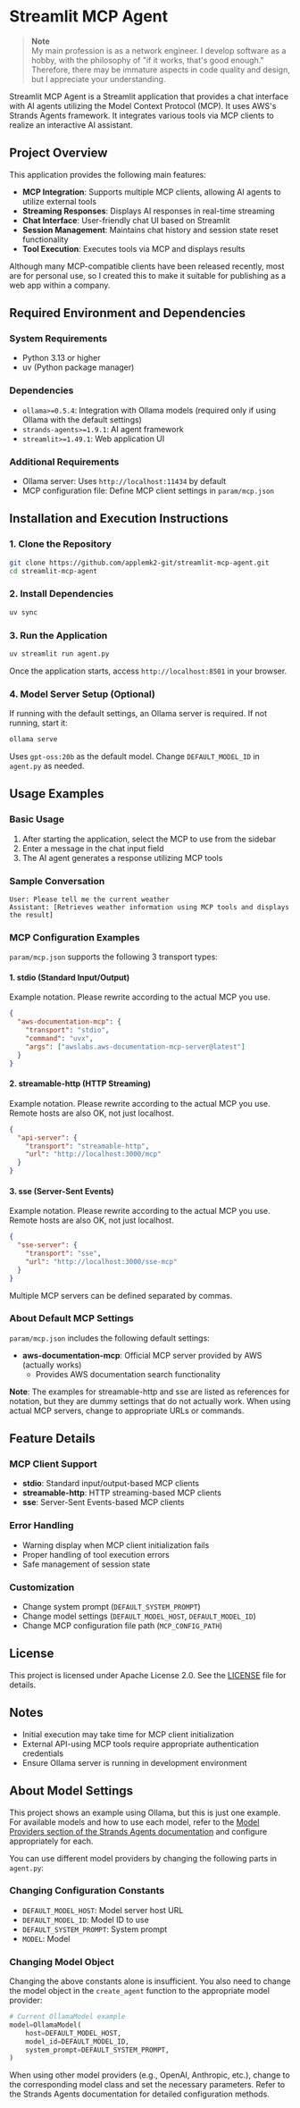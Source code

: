 # Streamlit MCP Agent

> **Note**  
> My main profession is as a network engineer. I develop software as a hobby, with the philosophy of "if it works, that's good enough."  
> Therefore, there may be immature aspects in code quality and design, but I appreciate your understanding.

Streamlit MCP Agent is a Streamlit application that provides a chat interface with AI agents utilizing the Model Context Protocol (MCP). It uses AWS's Strands Agents framework. It integrates various tools via MCP clients to realize an interactive AI assistant.

## Project Overview

This application provides the following main features:

- **MCP Integration**: Supports multiple MCP clients, allowing AI agents to utilize external tools
- **Streaming Responses**: Displays AI responses in real-time streaming
- **Chat Interface**: User-friendly chat UI based on Streamlit
- **Session Management**: Maintains chat history and session state reset functionality
- **Tool Execution**: Executes tools via MCP and displays results

Although many MCP-compatible clients have been released recently, most are for personal use, so I created this to make it suitable for publishing as a web app within a company.

## Required Environment and Dependencies

### System Requirements
- Python 3.13 or higher
- uv (Python package manager)

### Dependencies
- `ollama>=0.5.4`: Integration with Ollama models (required only if using Ollama with the default settings)
- `strands-agents>=1.9.1`: AI agent framework
- `streamlit>=1.49.1`: Web application UI

### Additional Requirements
- Ollama server: Uses `http://localhost:11434` by default
- MCP configuration file: Define MCP client settings in `param/mcp.json`

## Installation and Execution Instructions

### 1. Clone the Repository
```bash
git clone https://github.com/applemk2-git/streamlit-mcp-agent.git
cd streamlit-mcp-agent
```

### 2. Install Dependencies
```bash
uv sync
```

### 3. Run the Application
```bash
uv streamlit run agent.py
```

Once the application starts, access `http://localhost:8501` in your browser.

### 4. Model Server Setup (Optional)
If running with the default settings, an Ollama server is required. If not running, start it:
```bash
ollama serve
```

Uses `gpt-oss:20b` as the default model. Change `DEFAULT_MODEL_ID` in `agent.py` as needed.

## Usage Examples

### Basic Usage
1. After starting the application, select the MCP to use from the sidebar
2. Enter a message in the chat input field
3. The AI agent generates a response utilizing MCP tools

### Sample Conversation
```
User: Please tell me the current weather
Assistant: [Retrieves weather information using MCP tools and displays the result]
```

### MCP Configuration Examples
`param/mcp.json` supports the following 3 transport types:

#### 1. stdio (Standard Input/Output)
Example notation. Please rewrite according to the actual MCP you use.
```json
{
  "aws-documentation-mcp": {
    "transport": "stdio",
    "command": "uvx",
    "args": ["awslabs.aws-documentation-mcp-server@latest"]
  }
}
```

#### 2. streamable-http (HTTP Streaming)
Example notation. Please rewrite according to the actual MCP you use. Remote hosts are also OK, not just localhost.
```json
{
  "api-server": {
    "transport": "streamable-http",
    "url": "http://localhost:3000/mcp"
  }
}
```

#### 3. sse (Server-Sent Events)
Example notation. Please rewrite according to the actual MCP you use. Remote hosts are also OK, not just localhost.
```json
{
  "sse-server": {
    "transport": "sse",
    "url": "http://localhost:3000/sse-mcp"
  }
}
```

Multiple MCP servers can be defined separated by commas.

### About Default MCP Settings
`param/mcp.json` includes the following default settings:

- **aws-documentation-mcp**: Official MCP server provided by AWS (actually works)
  - Provides AWS documentation search functionality

**Note**: The examples for streamable-http and sse are listed as references for notation, but they are dummy settings that do not actually work. When using actual MCP servers, change to appropriate URLs or commands.

## Feature Details

### MCP Client Support
- **stdio**: Standard input/output-based MCP clients
- **streamable-http**: HTTP streaming-based MCP clients
- **sse**: Server-Sent Events-based MCP clients

### Error Handling
- Warning display when MCP client initialization fails
- Proper handling of tool execution errors
- Safe management of session state

### Customization
- Change system prompt (`DEFAULT_SYSTEM_PROMPT`)
- Change model settings (`DEFAULT_MODEL_HOST`, `DEFAULT_MODEL_ID`)
- Change MCP configuration file path (`MCP_CONFIG_PATH`)

## License

This project is licensed under Apache License 2.0. See the [LICENSE](LICENSE) file for details.

## Notes

- Initial execution may take time for MCP client initialization
- External API-using MCP tools require appropriate authentication credentials
- Ensure Ollama server is running in development environment

## About Model Settings

This project shows an example using Ollama, but this is just one example. For available models and how to use each model, refer to the [Model Providers section of the Strands Agents documentation](https://strandsagents.com/latest/documentation/docs/) and configure appropriately for each.

You can use different model providers by changing the following parts in `agent.py`:

### Changing Configuration Constants
- `DEFAULT_MODEL_HOST`: Model server host URL
- `DEFAULT_MODEL_ID`: Model ID to use
- `DEFAULT_SYSTEM_PROMPT`: System prompt
- `MODEL`: Model

### Changing Model Object
Changing the above constants alone is insufficient. You also need to change the model object in the `create_agent` function to the appropriate model provider:

```python
# Current OllamaModel example
model=OllamaModel(
    host=DEFAULT_MODEL_HOST,
    model_id=DEFAULT_MODEL_ID,
    system_prompt=DEFAULT_SYSTEM_PROMPT,
)
```

When using other model providers (e.g., OpenAI, Anthropic, etc.), change to the corresponding model class and set the necessary parameters. Refer to the Strands Agents documentation for detailed configuration methods.
